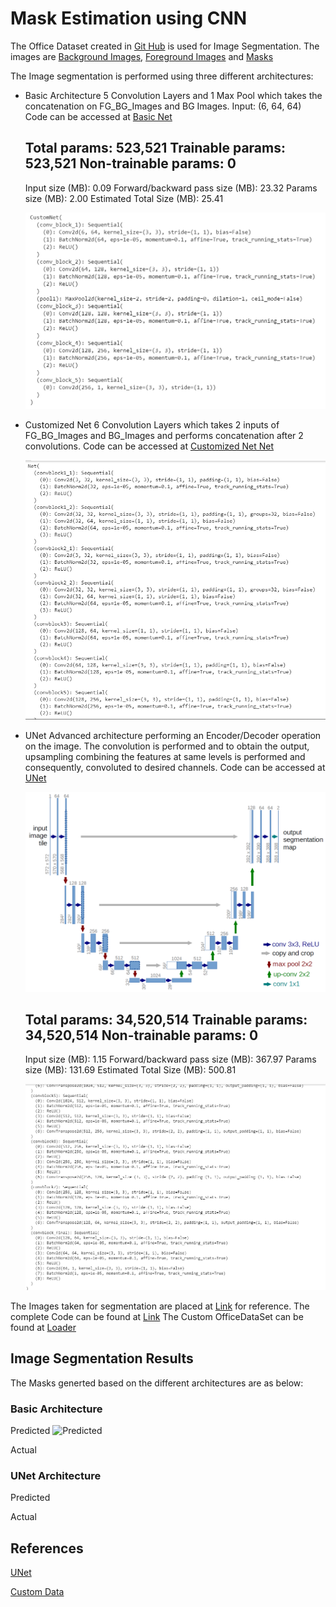 # Mask Estimation using CNN

The Office Dataset created in [Git Hub](https://github.com/Anjalichimnani/EVA4_Custom_Data) is used for Image Segmentation. The images are [Background Images](https://github.com/Anjalichimnani/EVA4_Custom_Data/blob/master/reference_images/bg_images.png), [Foreground Images](https://github.com/Anjalichimnani/EVA4_Custom_Data/blob/master/reference_images/fg_images.png) and [Masks](https://github.com/Anjalichimnani/EVA4_Custom_Data/blob/master/reference_images/mask_images.png)

The Image segmentation is performed using three different architectures: 
* Basic Architecture
    5 Convolution Layers and 1 Max Pool which takes the concatenation on FG_BG_Images and BG Images. Input: (6, 64, 64)
    Code can be accessed at [Basic Net](https://github.com/Anjalichimnani/CNN_Mask_Estimation/blob/master/library/models/CustomNet.py)
    
    
    Total params: 523,521
    Trainable params: 523,521
    Non-trainable params: 0
    ----------------------------------------------------------------
    Input size (MB): 0.09
    Forward/backward pass size (MB): 23.32
    Params size (MB): 2.00
    Estimated Total Size (MB): 25.41
    
    ![Customized Net](https://github.com/Anjalichimnani/CNN_Mask_Estimation/blob/master/reference/Basic_Net_Parameters.PNG)

* Customized Net 
    6 Convolution Layers which takes 2 inputs of FG_BG_Images and BG_Images and performs concatenation after 2 convolutions. 
    Code can be accessed at [Customized Net Net](https://github.com/Anjalichimnani/CNN_Mask_Estimation/blob/master/library/models/Net.py)
    
    ![Customized Net](https://github.com/Anjalichimnani/CNN_Mask_Estimation/blob/master/reference/Customized_Net_Parameters.PNG)
    
* UNet
    Advanced architecture performing an Encoder/Decoder operation on the image. The convolution is performed and to obtain the output, upsampling combining the features at same levels is performed and consequently, convoluted to desired channels. 
    Code can be accessed at [UNet](https://github.com/Anjalichimnani/CNN_Mask_Estimation/blob/master/library/models/UNet.py)
    
    ![UNet](https://github.com/Anjalichimnani/CNN_Mask_Estimation/blob/master/reference/u-net-architecture.png)
    
    
    Total params: 34,520,514
    Trainable params: 34,520,514
    Non-trainable params: 0
    ----------------------------------------------------------------
    Input size (MB): 1.15
    Forward/backward pass size (MB): 367.97
    Params size (MB): 131.69
    Estimated Total Size (MB): 500.81
    
    ![UNet Parameters](https://github.com/Anjalichimnani/CNN_Mask_Estimation/blob/master/reference/UNet_Parameters.PNG)
    
    
The Images taken for segmentation are placed at [Link](https://github.com/Anjalichimnani/CNN_Mask_Estimation/tree/master/reference) for reference. 
The complete Code can be found at [Link](https://github.com/Anjalichimnani/CNN_Mask_Estimation/blob/master/CNN_Image_Segmentation.ipynb)
The Custom OfficeDataSet can be found at [Loader](https://github.com/Anjalichimnani/CNN_Mask_Estimation/blob/master/library/dataloaders/custom_data_loader.py)
 
## Image Segmentation Results  
The Masks generted based on the different architectures are as below: 

### Basic Architecture
Predicted
![Predicted]()

Actual


### UNet Architecture
Predicted

Actual

## References
[UNet](https://towardsdatascience.com/u-net-b229b32b4a71)

[Custom Data](https://github.com/Anjalichimnani/EVA4_Custom_Data)